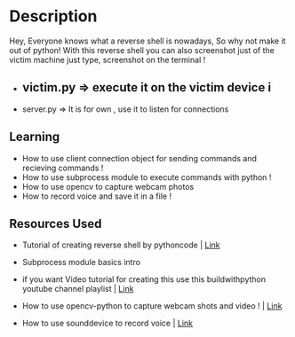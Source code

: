 # Description

Hey, Everyone knows what a reverse shell is nowadays, So why not make it out of python!
With this reverse shell you can also screenshot just of the victim machine just type, screenshot on the terminal !

- ## victim.py => execute it on the victim device i
- server.py => It is for own , use it to listen for connections

## Learning

- How to use client connection object for sending commands and recieving commands !
- How to use subprocess module to execute commands with python !
- How to use opencv to capture webcam photos
- How to record voice and save it in a file !

## Resources Used

- Tutorial of creating reverse shell by pythoncode | [Link](https://www.thepythoncode.com/article/create-reverse-shell-python)
- Subprocess module basics intro
- if you want Video tutorial for creating this use this buildwithpython youtube channel playlist | [Link](https://youtube.com/playlist?list=PLhTjy8cBISErYuLZUvVOYsR1giva2payF)

- How to use opencv-python to capture webcam shots and video ! | [Link](https://www.geeksforgeeks.org/how-to-take-screenshots-using-python/)

- How to use sounddevice to record voice | [Link](https://www.geeksforgeeks.org/create-a-voice-recorder-using-python/)
